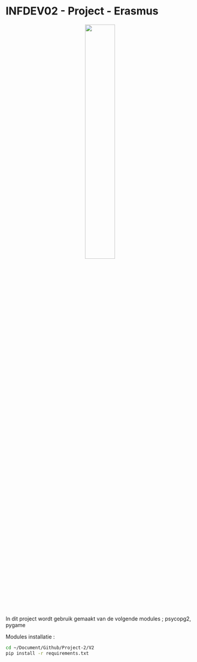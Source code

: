 # INFDEV02 - Project - Erasmus

<p align="center">
  <img src="https://raw.githubusercontent.com/Wachisu/Project-2/af93c30d637c300ea3bd9a753c27be142851fc66/v2/resources/1960.png" width="40%" height="40%"/>
</p>

In dit project wordt gebruik gemaakt van de volgende modules ; psycopg2, pygame

Modules installatie : 

```sh
cd ~/Document/Github/Project-2/V2
pip install -r requirements.txt
```
